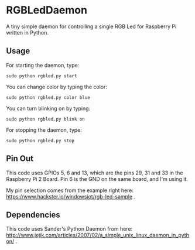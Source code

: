 # RGBLedDaemon
A tiny simple daemon for controlling a single RGB Led for Raspberry Pi written in Python.

Usage
-----

For starting the daemon, type:

    sudo python rgbled.py start
    
You can change color by typing the color:

    sudo python rgbled.py color blue
    
You can turn blinking on by typing:

    sudo python rgbled.py blink on

For stopping the daemon, type:

    sudo python rgbled.py stop

Pin Out
-------

This code uses GPIOs 5, 6 and 13, which are the pins 29, 31 and 33 in the Raspberry Pi 2 Board. Pin 6 is the GND on the same board, and I'm using it.

My pin selection comes from the example right here: https://www.hackster.io/windowsiot/rgb-led-sample .

Dependencies
------------

This code uses Sander's Python Daemon from here: http://www.jejik.com/articles/2007/02/a_simple_unix_linux_daemon_in_python/ .
